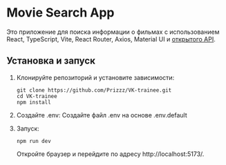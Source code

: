 # Movie Search App

Это приложение для поиска информации о фильмах с использованием React, TypeScript, Vite, React Router, Axios, Material UI и [открытого API](https://kinopoiskapiunofficial.tech/).

## Установка и запуск

1. Клонируйте репозиторий и установите зависимости:
   ```
   git clone https://github.com/Prizzz/VK-trainee.git
   cd VK-trainee
   npm install
   ```

2. Создайте .env:
   Создайте файл .env на основе .env.default

3. Запуск:
   ```
   npm run dev
   ```
   Откройте браузер и перейдите по адресу http://localhost:5173/.